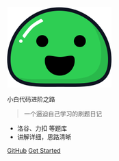 



<!-- _coverpage.md --> 



![logo](_media/icon.svg) 

小白代码进阶之路

> 一个逼迫自己学习的刷题日记

 - 洛谷、力扣 等题库
 - 讲解详细，思路清晰

[GitHub](https://github.com/AlphaGogoo/AlphaGogoo.github.io)
[Get Started](#我的刷题日记)

<!--![color](#f0f0f0)-->
